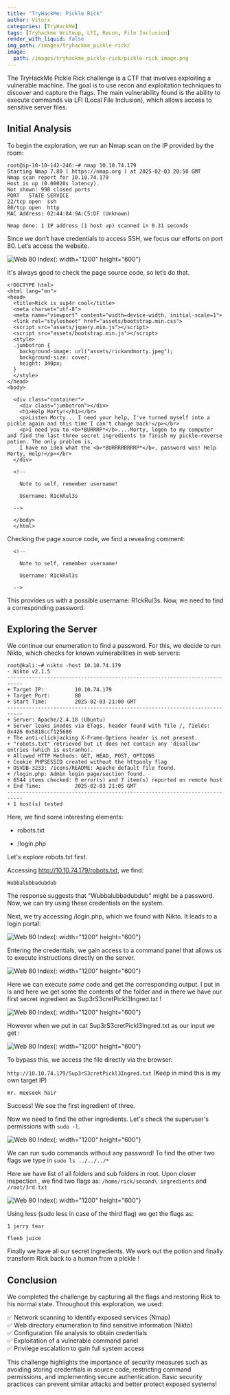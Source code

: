 ```yaml
---
title: "TryHackMe: Pickle Rick"
author: Vitorx
categories: [TryHackMe]
tags: [Tryhackme Writeup, LFI, Recon, File Inclusion]
render_with_liquid: false
img_path: /images/tryhackme_pickle-rick/
image:
  path: /images/tryhackme_pickle-rick/pickle-rick_image.png
---
```


The TryHackMe Pickle Rick challenge is a CTF that involves exploiting a vulnerable machine. The goal is to use recon and exploitation techniques to discover and capture the flags. The main vulnerability found is the ability to execute commands via LFI (Local File Inclusion), which allows access to sensitive server files.

## Initial Analysis

To begin the exploration, we run an Nmap scan on the IP provided by the room:

```console
root@ip-10-10-142-246:~# nmap 10.10.74.179
Starting Nmap 7.80 ( https://nmap.org ) at 2025-02-03 20:50 GMT
Nmap scan report for 10.10.74.179
Host is up (0.00020s latency).
Not shown: 998 closed ports
PORT   STATE SERVICE
22/tcp open  ssh
80/tcp open  http
MAC Address: 02:44:84:9A:C5:DF (Unknown)

Nmap done: 1 IP address (1 host up) scanned in 0.31 seconds
```

Since we don’t have credentials to access SSH, we focus our efforts on port 80. Let’s access the website.

![Web 80 Index](/images/tryhackme_pickle-rick/pickle-rick_inicial.webp){: width="1200" height="600"}

It's always good to check the page source code, so let’s do that.

```console
<!DOCTYPE html>
<html lang="en">
<head>
  <title>Rick is sup4r cool</title>
  <meta charset="utf-8">
  <meta name="viewport" content="width=device-width, initial-scale=1">
  <link rel="stylesheet" href="assets/bootstrap.min.css">
  <script src="assets/jquery.min.js"></script>
  <script src="assets/bootstrap.min.js"></script>
  <style>
  .jumbotron {
    background-image: url("assets/rickandmorty.jpeg");
    background-size: cover;
    height: 340px;
  }
  </style>
</head>
<body>

  <div class="container">
    <div class="jumbotron"></div>
    <h1>Help Morty!</h1></br>
    <p>Listen Morty... I need your help, I've turned myself into a pickle again and this time I can't change back!</p></br>
    <p>I need you to <b>*BURRRP*</b>....Morty, logon to my computer and find the last three secret ingredients to finish my pickle-reverse potion. The only problem is,
    I have no idea what the <b>*BURRRRRRRRP*</b>, password was! Help Morty, Help!</p></br>
  </div>

  <!--

    Note to self, remember username!

    Username: R1ckRul3s

  -->

  </body>
  </html>
```

Checking the page source code, we find a revealing comment:

```console
  <!--

    Note to self, remember username!

    Username: R1ckRul3s

  -->
```

This provides us with a possible username: R1ckRul3s. Now, we need to find a corresponding password.

## Exploring the Server

We continue our enumeration to find a password. For this, we decide to run Nikto, which checks for known vulnerabilities in web servers:

```console
root@kali:~# nikto -host 10.10.74.179
- Nikto v2.1.5
---------------------------------------------------------------------------
+ Target IP:          10.10.74.179
+ Target Port:        80
+ Start Time:         2025-02-03 21:00 GMT
---------------------------------------------------------------------------
+ Server: Apache/2.4.18 (Ubuntu)
+ Server leaks inodes via ETags, header found with file /, fields: 0x426 0x5818ccf125686 
+ The anti-clickjacking X-Frame-Options header is not present.
+ "robots.txt" retrieved but it does not contain any 'disallow' entries (which is estranho).
+ Allowed HTTP Methods: GET, HEAD, POST, OPTIONS 
+ Cookie PHPSESSID created without the httponly flag
+ OSVDB-3233: /icons/README: Apache default file found.
+ /login.php: Admin login page/section found.
+ 6544 items checked: 0 error(s) and 7 item(s) reported on remote host
+ End Time:           2025-02-03 21:05 GMT
---------------------------------------------------------------------------
+ 1 host(s) tested
```

Here, we find some interesting elements:

 - robots.txt

 - /login.php

Let's explore robots.txt first.

Accessing http://10.10.74.179/robots.txt, we find:

```console
Wubbalubbadubdub
```

The response suggests that "Wubbalubbadubdub" might be a password. Now, we can try using these credentials on the system.

Next, we try accessing /login.php, which we found with Nikto. It leads to a login portal:

![Web 80 Index](/images/tryhackme_pickle-rick/pickle-rick_login.webp){: width="1200" height="600"}

Entering the credentials, we gain access to a command panel that allows us to execute instructions directly on the server.

![Web 80 Index](/images/tryhackme_pickle-rick/pickle-rick_commandPanel.webp){: width="1200" height="600"}

Here we can execute *some* code and get the corresponding output. I put in ls and here we get some the contents of the folder and in there we have our first secret ingredient as Sup3rS3cretPickl3Ingred.txt !

![Web 80 Index](/images/tryhackme_pickle-rick/pickle-rick_files.webp){: width="1200" height="600"}

However when we put in cat Sup3rS3cretPickl3Ingred.txt as our input we get :

![Web 80 Index](/images/tryhackme_pickle-rick/pickle-rick_erro.webp){: width="1200" height="600"}

To bypass this, we access the file directly via the browser:

`http://10.10.74.179/Sup3rS3cretPickl3Ingred.txt` (Keep in mind this is my own target IP)

```console
mr. meeseek hair
```

Success! We see the first ingredient of three.

Now we need to find the other ingredients. Let's check the superuser's permissions with `sudo -l`.

![Web 80 Index](/images/tryhackme_pickle-rick/pickle-rick_pass.webp){: width="1200" height="600"}

We can run sudo commands without any password! To find the other two flags we type in `sudo ls ../../../*`

Here we have list of all folders and sub folders in root. Upon closer inspection , we find two flags as: `/home/rick/second\ ingredients` and `/root/3rd.txt`

![Web 80 Index](/images/tryhackme_pickle-rick/pickle-rick_direc.webp){: width="1200" height="600"}

Using less (sudo less in case of the third flag) we get the flags as:

```console
1 jerry tear
```

```console
fleeb juice
```

Finally we have all our secret ingredients. We work out the potion and finally transform Rick back to a human from a pickle !

## Conclusion

We completed the challenge by capturing all the flags and restoring Rick to his normal state. Throughout this exploration, we used:

✅ Network scanning to identify exposed services (Nmap) \
✅ Web directory enumeration to find sensitive information (Nikto) \
✅ Configuration file analysis to obtain credentials \
✅ Exploitation of a vulnerable command panel \
✅ Privilege escalation to gain full system access

This challenge highlights the importance of security measures such as avoiding storing credentials in source code, restricting command permissions, and implementing secure authentication. Basic security practices can prevent similar attacks and better protect exposed systems!
